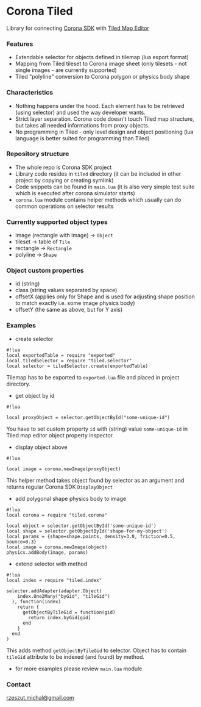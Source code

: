 # Corona Tiled #

Library for connecting [Corona SDK](https://coronalabs.com/) with [Tiled Map Editor](http://www.mapeditor.org/)

### Features ###
* Extendable selector for objects defined in tilemap (lua export format)
* Mapping from Tiled tileset to Corona image sheet (only tilesets - not single images - are currently supported)
* Tiled "polyline" conversion to Corona polygon or physics body shape

### Characteristics ###
* Nothing happens under the hood. Each element has to be retrieved (using selector) and used the way developer wants.
* Strict layer separation. Corona code doesn't touch Tiled map structure, but takes all needed informations from proxy objects.
* No programming in Tiled - only level design and object positioning (lua language is better suited for programming than Tiled)

### Repository structure ###

* The whole repo is Corona SDK project
* Library code resides in `tiled` directory (it can be included in other project by copying or creating symlink)
* Code snippets can be found in `main.lua` (it is also very simple test suite which is executed after corona simulator starts)
* `corona.lua` module contains helper methods which usually can do common operations on selector results

### Currently supported object types ###

* image (rectangle with image) -> `Object`
* tileset -> table of `Tile`
* rectangle -> `Rectangle`
* polyline -> `Shape`

### Object custom properties ###

* id (string)
* class (string values separated by space)
* offsetX (applies only for Shape and is used for adjusting shape position to match exactly i.e. some image physics body)
* offsetY (the same as above, but for Y axis)

### Examples ###
* create selector

```
#!lua
local exportedTable = require "exported"
local tiledSelector = require "tiled.selector"
local selector = tiledSelector.create(exportedTable)
```
Tilemap has to be exported to `exported.lua` file and placed in project directory.

* get object by id

```
#!lua

local proxyObject = selector.getObjectById("some-unique-id")
```
You have to set custom property `id` with (string) value `some-unique-id` in Tiled map editor object property inspector.

* display object above

```
#!lua

local image = corona.newImage(proxyObject)
```
This helper method takes object found by selector as an argument and returns regular Corona SDK `DisplayObject`

* add polygonal shape physics body to image

```
#!lua
local corona = require "tiled.corona"

local object = selector.getObjectById('some-unique-id')
local shape = selector.getObjectById('shape-for-my-object')
local params = {shape=shape.points, density=3.0, friction=0.5, bounce=0.3}
local image = corona.newImage(object)
physics.addBody(image, params)
```

* extend selector with method

```
#!lua
local index = require "tiled.index"

selector.addAdapter(adapter.Object(
    index.One2Many("byGid", "tileGid")
  ), function(index)
    return {
      getObjectByTileGid = function(gid)
        return index.byGid[gid]
      end
    }
  end
)
```
This adds method `getObjectByTileGid` to selector. Object has to contain `tileGid` attribute to be indexed (and found) by method.

* for more examples please review `main.lua` module

### Contact ###
rzeszut.michal@gmail.com